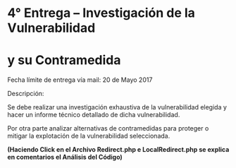 # 4° Entrega – Investigación de la Vulnerabilidad
#  y su Contramedida

Fecha límite de entrega vía mail: 20 de Mayo 2017

Descripción: 

Se debe realizar una investigación exhaustiva de la vulnerabilidad elegida y hacer un informe técnico detallado 
de dicha vulnerabilidad. 

Por otra parte analizar alternativas de contramedidas para proteger o mitigar la explotación de la vulnerabilidad seleccionada.


**(Haciendo Click en el Archivo Redirect.php e LocalRedirect.php se explica en comentarios el Análisis del Código)**
